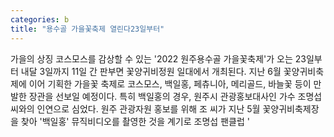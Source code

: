 ```yaml
---
categories: b
title: "용수골 가을꽃축제 열린다23일부터"
---
```

가을의 상징 코스모스를 감상할 수 있는 &#39;2022 원주용수골 가을꽃축제&#39;가 오는 23일부터 내달 3일까지 11일 간 판부면 꽃양귀비정원 일대에서 개최된다. 지난 6월 꽃양귀비축제에 이어 기획한 가을꽃 축제로 코스모스, 백일홍, 페츄니아, 메리골드, 바늘꽃 등이 만발한 장관을 선보일 예정이다. 특히 백일홍의 경우, 원주시 관광홍보대사인 가수 조명섭 씨와의 인연으로 심었다. 원주 관광자원 홍보를 위해 조 씨가 지난 5월 꽃양귀비축제장을 찾아 &#39;백일홍&#39; 뮤직비디오를 촬영한 것을 계기로 조명섭 팬클럽 &#39;